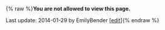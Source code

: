 {% raw %}**You are not allowed to view this page.**

Last update: 2014-01-29 by EmilyBender [[edit](https://github.com/delph-in/docs/wiki/ErgSemantics_Terminology/_edit)]{% endraw %}